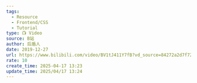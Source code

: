 ```yaml
---
tags:
  - Resource
  - Frontend/CSS
  - Tutorial
type: 📺 Video
source: B站
author: 后盾人
date: 2019-12-27
url: https://www.bilibili.com/video/BV1tJ411Y7fB?vd_source=84272a2d7f72158b38778819be5bc6ad
rate: 10
create_time: 2025-04-17 13:23
update_time: 2025/04/17 13:24
---
```

